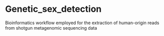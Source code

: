 # Genetic_sex_detection
Bioinformatics workflow employed for the extraction of human-origin reads from shotgun metagenomic sequencing data
